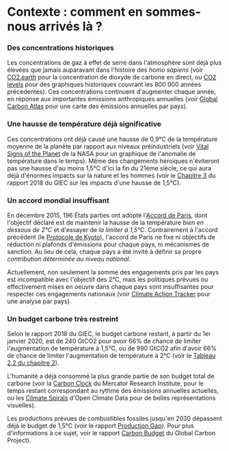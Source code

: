 # Contexte : comment en sommes-nous arrivés là ?

### Des concentrations historiques

Les concentrations de gaz à effet de serre dans l'atmosphère sont déjà plus élevées que jamais auparavant dans l'histoire des *homo sapiens* 
(voir [CO2.earth](https://www.co2.earth/) pour la concentration de dioxyde de carbone en direct, 
ou [CO2 levels](https://www.co2levels.org/) pour des graphiques historiques couvrant les 800 000 années précédentes). 
Ces concentrations continuent d'augmenter chaque année, en réponse aux importantes émissions anthropiques annuelles
(voir [Global Carbon Atlas](http://www.globalcarbonatlas.org/en/CO2-emissions) pour une carte des émissions annuelles par pays).

### Une hausse de température déjà significative

Ces concentrations ont déjà causé une hausse de 0,9°C de la température moyenne de la planète par rapport aux niveaux préindustriels 
(voir [Vital Signs of the Planet](https://climate.nasa.gov/vital-signs/global-temperature/) de la NASA pour un graphique de l'anomalie de température dans le temps). 
Même des changements héroïques n'éviteront pas une hausse d'au moins 1,5°C d'ici la fin du 21ème siècle, ce qui aura déjà d'énormes impacts sur la nature et les hommes 
(voir le [Chapitre 3](https://www.ipcc.ch/sr15/chapter/chapter-3/) du rapport 2018 du GIEC sur les impacts d'une hausse de 1,5°C).

### Un accord mondial insuffisant

En décembre 2015, 196 États parties ont adopté l'[Accord de Paris](https://unfccc.int/process-and-meetings/the-paris-agreement/the-paris-agreement), 
dont l'objectif déclaré est de maintenir la hausse de la température *bien en dessous de 2°C* et d'essayer de *la limiter à 1,5°C*. 
Contrairement à l'accord précédent (le [Protocole de Kyoto](https://unfccc.int/kyoto_protocol)), 
l'accord de Paris ne fixe ni objectifs de réduction ni plafonds d'émissions pour chaque pays, ni mécanismes de sanction. 
Au lieu de cela, chaque pays a été invité à définir sa propre *contribution déterminée au niveau national*. 

Actuellement, non seulement la somme des engagements pris par les pays est incompatible avec l'objectif des 2°C, 
mais les politiques prévues ou effectivement mises en oeuvre dans chaque pays sont insuffisantes pour respecter ces engagements nationaux 
(voir [Climate Action Tracker](https://climateactiontracker.org/countries/) pour une analyse par pays).

### Un budget carbone très restreint

Selon le rapport 2018 du GIEC, le budget carbone restant, à partir du 1er janvier 2020,
est de 240 GtCO2 pour avoir 66% de chance de limiter l'augmentation de température à 1,5°C, 
ou de 990 GtCO2 afin d'avoir 66% de chance de limiter l'augmentation de température à 2°C
(voir le [Tableau 2.2 du chapitre 2](https://www.ipcc.ch/sr15/chapter/chapter-2/)).

L'humanité a déjà consommé la plus grande partie de son budget total de carbone 
(voir la [Carbon Clock](https://www.mcc-berlin.net/en/research/co2-budget.html) du Mercator Research Institute, 
pour le temps restant correspondant au rythme des émissions annuelles actuelles, 
ou les [Climate Spirals](https://openclimatedata.net/climate-spirals/from-emissions-to-global-warming-line-chart/) 
d'Open Climate Data pour de belles représentations visuelles).

Les productions prévues de combustibles fossiles jusqu'en 2030 dépassent déjà le budget de 1,5°C 
(voir le rapport [Production Gap](http://productiongap.org/2019report/)). 
Pour plus d'informations à ce sujet, voir le rapport [Carbon Budget](https://www.globalcarbonproject.org/carbonbudget/index.htm) du Global Carbon Project).
